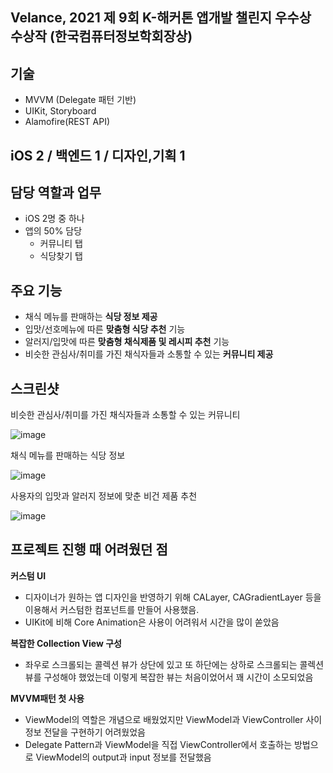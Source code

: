 ## Velance, 2021 제 9회 K-해커톤 앱개발 챌린지 우수상 수상작 (한국컴퓨터정보학회장상)

## 기술

- MVVM (Delegate 패턴 기반)
- UIKit, Storyboard
- Alamofire(REST API)

## iOS 2 / 백엔드 1 / 디자인,기획 1

## 담당 역할과 업무

- iOS 2명 중 하나
- 앱의 50% 담당
    - 커뮤니티 탭
    - 식당찾기 탭

## 주요 기능

- 채식 메뉴를 판매하는 **식당 정보 제공**
- 입맛/선호메뉴에 따른 **맞춤형 식당 추천** 기능
- 알러지/입맛에 따른 **맞춤형 채식제품 및 레시피 추천** 기능
- 비슷한 관심사/취미를 가진 채식자들과 소통할 수 있는 **커뮤니티 제공**

## 스크린샷

비슷한 관심사/취미를 가진 채식자들과 소통할 수 있는 커뮤니티

![image](https://user-images.githubusercontent.com/52317025/205428117-0449880e-3b8e-4f29-86d2-138d1aeec52b.png)

채식 메뉴를 판매하는 식당 정보

![image](https://user-images.githubusercontent.com/52317025/205428120-a991b6b1-5c06-4125-898a-a15e522ab2a7.png)

사용자의 입맛과 알러지 정보에 맞춘 비건 제품 추천

![image](https://user-images.githubusercontent.com/52317025/205428127-f4414c71-f42e-4983-a749-63721e9f5f3d.png)

## 프로젝트 진행 때 어려웠던 점

**커스텀 UI**

- 디자이너가 원하는 앱 디자인을 반영하기 위해 CALayer, CAGradientLayer 등을 이용해서 커스텀한 컴포넌트를 만들어 사용했음.
- UIKit에 비해 Core Animation은 사용이 어려워서 시간을 많이 쏟았음

**복잡한 Collection View 구성**

- 좌우로 스크롤되는 콜렉션 뷰가 상단에 있고 또 하단에는 상하로 스크롤되는 콜렉션 뷰를 구성해야 했었는데 이렇게 복잡한 뷰는 처음이었어서 꽤 시간이 소모되었음

**MVVM패턴 첫 사용**

- ViewModel의 역할은 개념으로 배웠었지만 ViewModel과 ViewController 사이 정보 전달을 구현하기 어려웠었음
- Delegate Pattern과 ViewModel을 직접 ViewController에서 호출하는 방법으로 ViewModel의 output과 input 정보를 전달했음
